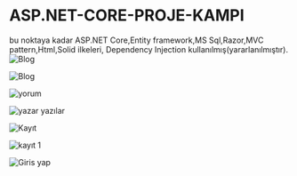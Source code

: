 # ASP.NET-CORE-PROJE-KAMPI
bu noktaya kadar ASP.NET Core,Entity framework,MS Sql,Razor,MVC pattern,Html,Solid ilkeleri,
Dependency Injection kullanılmış(yararlanılmıştır). 
![Blog](https://github.com/kubilayytpkts/ASP.NET-CORE-PROJE-KAMPI/assets/119957098/f8a48961-a493-430f-9ef0-a955c7de5f6a)

![Blog](https://github.com/kubilayytpkts/ASP.NET-CORE-PROJE-KAMPI/assets/119957098/09aac2d3-e0b5-4581-aac2-1e33550cd272)

![yorum](https://github.com/kubilayytpkts/ASP.NET-CORE-PROJE-KAMPI/assets/119957098/033170ad-042b-42be-b4f5-707f7ed28f95)

![yazar yazılar](https://github.com/kubilayytpkts/ASP.NET-CORE-PROJE-KAMPI/assets/119957098/4f763bf8-115f-4b14-9a25-387c21e95ed4)

![Kayıt](https://github.com/kubilayytpkts/ASP.NET-CORE-PROJE-KAMPI/assets/119957098/ce12dd58-c88a-499f-8407-8a5cc1dd429e)

![kayıt 1](https://github.com/kubilayytpkts/ASP.NET-CORE-PROJE-KAMPI/assets/119957098/cc3b4d14-8b7f-4623-974b-f01d19168f5a)

![Giris yap](https://github.com/kubilayytpkts/ASP.NET-CORE-PROJE-KAMPI/assets/119957098/e71eb639-48bc-456d-8e5b-454909d20152)



